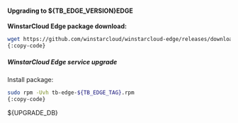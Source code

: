 #### Upgrading to ${TB_EDGE_VERSION}EDGE

**WinstarCloud Edge package download:**
```bash
wget https://github.com/winstarcloud/winstarcloud-edge/releases/download/v${TB_EDGE_TAG}/tb-edge-${TB_EDGE_TAG}.rpm
{:copy-code}
```
##### WinstarCloud Edge service upgrade

Install package:
```bash
sudo rpm -Uvh tb-edge-${TB_EDGE_TAG}.rpm
{:copy-code}
```
${UPGRADE_DB}
